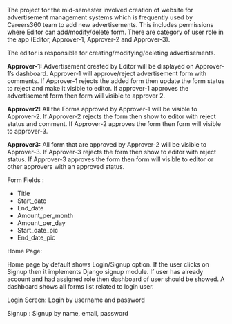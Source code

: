 The project for the mid-semester involved creation of website for advertisement management systems which is frequently used by Careers360 team to add new advertisements. This includes permissions where Editor can add/modify/delete form. There are category of user role in the app (Editor, Approver-1, Approver-2 and Approver-3). 

The editor is responsible for creating/modifying/deleting advertisements.

**Approver-1:** Advertisement created by Editor will be displayed on Approver-1’s dashboard. Approver-1 will approve/reject advertisement form with comments. If Approver-1 rejects the added form then update the form status to reject and make it visible to editor. If approver-1 approves the advertisement form then form will visible to approver 2.

**Approver2:** All the Forms approved by Approver-1 will be visible to Approver-2. If Approver-2 rejects the form then show to editor with reject status and comment. If Approver-2 approves the form then form will visible to approver-3.

**Approver3:** All form that are approved by Approver-2 will be visible to Approver-3. If Approver-3 rejects the form then show to editor with reject status. If Approver-3 approves the form then form will visible to editor or other approvers with an approved status.

Form Fields :
- Title 
- Start_date 
- End_date
- Amount_per_month 
- Amount_per_day 
- Start_date_pic 
- End_date_pic 

Home Page:

Home page by default shows Login/Signup option. If the user clicks on Signup then it implements Django signup module. If user has already account and had assigned role then dashboard of user should be showed. A dashboard shows all forms list related to login user.

Login Screen:
Login by username and password

Signup :
Signup by name, email, password
